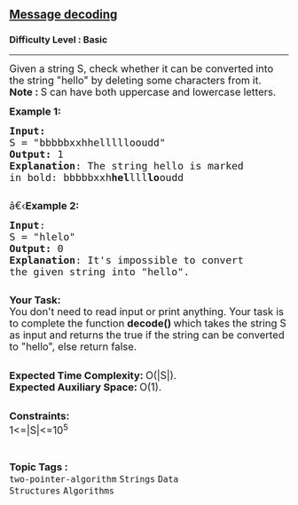 <h2><a href="https://practice.geeksforgeeks.org/problems/message-decoding4305/1?page=3&category=Strings&difficulty=Basic&sortBy=difficulty">Message decoding</a></h2><h3>Difficulty Level : Basic</h3><hr><div class="problems_problem_content__Xm_eO"><p><span style="font-size:18px">Given a string S, check whether it can be converted into the string "hello" by deleting some characters from it.<br>
<strong>Note : </strong>S&nbsp;can have&nbsp;both uppercase and lowercase letters.</span></p>

<p><span style="font-size:18px"><strong>Example 1:</strong></span></p>

<pre><span style="font-size:18px"><strong>Input:</strong>
S = "bbbbbxxhhelllllooudd"
<strong>Output:</strong> 1
<strong>Explanation</strong>: The string hello is marked
in bold: bbbbbxxh<strong>hel</strong>lll<strong>lo</strong>oudd
</span>
</pre>

<p><span style="font-size:18px">â€‹<strong>Example 2:</strong></span></p>

<pre><span style="font-size:18px"><strong>Input</strong>: 
S = "hlelo"
<strong>Output:</strong> 0
<strong>Explanation</strong>: It's impossible to convert
the given string into "hello".
</span>
</pre>

<p><span style="font-size:18px"><strong>Your Task:</strong><br>
You don't need to read input or print anything. Your task is to complete the function&nbsp;<strong>decode()&nbsp;</strong>which takes the string S as input and returns the true if the string can be converted to "hello", else return false.</span></p>

<p><br>
<span style="font-size:18px"><strong>Expected Time Complexity:&nbsp;</strong>O(|S|).<br>
<strong>Expected Auxiliary Space:&nbsp;</strong>O(1).</span></p>

<p><br>
<span style="font-size:18px"><strong>Constraints:</strong><br>
1&lt;=|S|&lt;=10<sup>5</sup></span></p>
</div><br><p><span style=font-size:18px><strong>Topic Tags : </strong><br><code>two-pointer-algorithm</code>&nbsp;<code>Strings</code>&nbsp;<code>Data Structures</code>&nbsp;<code>Algorithms</code>&nbsp;